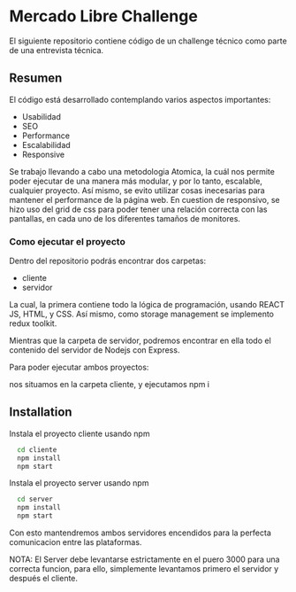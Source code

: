 
# Mercado Libre Challenge

El siguiente repositorio contiene código de un challenge técnico como parte de una entrevista técnica. 





## Resumen

El código está desarrollado contemplando varios aspectos importantes:

- Usabilidad
- SEO
- Performance
- Escalabilidad
- Responsive

Se trabajo llevando a cabo una metodologia Atomica, la cuál nos permite poder ejecutar de una manera más modular, y por lo tanto, escalable, cualquier proyecto. 
Así mismo, se evito utilizar cosas inecesarias para mantener el performance de la página web.
En cuestion de responsivo, se hizo uso del grid de css para poder tener una relación correcta con las pantallas, en cada uno de los diferentes tamaños de monitores.


### Como ejecutar el proyecto ###

Dentro del repositorio podrás encontrar dos carpetas:
- cliente
- servidor

La cual, la primera contiene todo la lógica de programación, usando REACT JS, HTML, y CSS. Así mismo, como storage management se implemento redux toolkit.

Mientras que la carpeta de servidor, podremos encontrar en ella todo el contenido del servidor de Nodejs con Express.


Para poder ejecutar ambos proyectos:

nos situamos en la carpeta cliente, y ejecutamos npm i


## Installation

Instala el proyecto cliente usando npm 

```bash
  cd cliente
  npm install 
  npm start
```
Instala el proyecto server usando npm 

```bash
  cd server
  npm install 
  npm start
```
Con esto mantendremos ambos servidores encendidos para la perfecta comunicacion entre las plataformas.

NOTA: El Server debe levantarse estrictamente en el puero 3000 para una correcta funcion, para ello, simplemente levantamos primero el servidor y después el cliente.